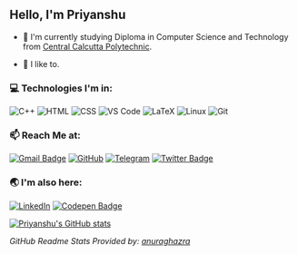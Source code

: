 
## Hello, I'm Priyanshu

- :telescope: I'm currently studying Diploma in Computer Science and Technology from [Central Calcutta Polytechnic](https://en.wikipedia.org/wiki/Central_Calcutta_Polytechnic).
<!-- - 🌱 I’m currently learning **Front-End Development** | **Linux System**:penguin:  -->
<!-- - 🤔 I’m looking for help with beginner friendly **Open Source Projects**. -->


- :star2: I like to.

<!-- ### :open_file_folder: Projects:
- [Storydeck](https://github.com/Team-Storydeck/storydeck) - An Open-Source and Cross-platform App to listen, collect and download Audio Stories :headphones: [Work in Progress]
- [Beginner Projects Using HTML, CSS, Vanilla JS](https://github.com/priyaaanshu/html-css-js-beginner-projects)
<!-- <p align=center><a href="https://github.com/Team-Storydeck/storydeck">
<img alt="Storydeck" src="./assets/storydeck_480px.png" hight=90px width=90px >
</p> --> 
### :computer: Technologies I'm in:

![C++](http://img.shields.io/badge/-C++-3776AB?style=square&logo=c&logoColor=d8e3e7) ![HTML](https://img.shields.io/badge/-HTML5-%23F7DF1C?style=square&logo=html5&logoColor=ccffbd&color=310b0b) ![CSS](https://img.shields.io/badge/-CSS3-%23F7DF1C?style=square&logo=css3&logoColor=51c4d3&color=2b4f60) ![VS Code](http://img.shields.io/badge/-VS%20Code-007ACC?style=square&logo=visual-studio-code&logoColor=ffffff) ![LaTeX](http://img.shields.io/badge/-LaTeX-008080?style=square&logo=latex&logoColor=ffffff) ![Linux](http://img.shields.io/badge/-Linux-0d335d?style=square&logo=Linux&logoColor=white) ![Git](http://img.shields.io/badge/-Git-383e56?style=square&logo=git&logoColor=ffffff)

### :mailbox: Reach Me at:  
[![Gmail Badge](https://img.shields.io/badge/-priyanshumaitra@gmail.com-c14438?style=flat-square&logo=Gmail&logoColor=white&link=mailto:priyanshumaitra@gmail.com)](mailto:priyanshumaitra@gmail.com) [![GitHub](https://img.shields.io/badge/-priyaaanshu-132c33?style=flat-square&logo=github&logoColor=white&link=https://github.com/priyaaanshu)](https://github.com/priyaaanshu) [![Telegram](https://img.shields.io/badge/-priyaaanshu-b2deec?style=flat-square&logo=telegram&logoColor=white&link=https://t.me/priyaaanshu)](https://t.me/priyanshumaitra) [![Twitter Badge](https://img.shields.io/badge/-priyaaanshu-1ca0f1?style=flat-square&logo=twitter&logoColor=white&link=https://twitter.com/priyaaanshu)](https://twitter.com/priyaaanshu)

### :earth_asia: I'm also here:
[![LinkedIn](https://img.shields.io/badge/-priyaaanshu-0061a8?style=flat-square&logo=linkedin&logoColor=white&link=https://linkedin.com/in/priyaaanshu)](https://linkedin.com/in/priyaaanshu) [![Codepen Badge](https://img.shields.io/badge/-priyaaanshu-132c33?style=flat-square&logo=codepen&logoColor=white&link=https://codepen.io/priyaaanshu)](https://codepen.io/priyaaanshu)


<!-- <p align=center>
<img src="./assets/virus_downloading.gif" width=450px>
</p> -->

[![Priyanshu's GitHub stats](https://github-readme-stats.vercel.app/api?username=priyaaanshu&theme=algolia)](https://github.com/priyaaanshu/github-readme-stats)

  _GitHub Readme Stats Provided by: [anuraghazra](https://github.com/anuraghazra/github-readme-stats)_